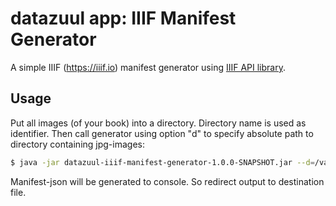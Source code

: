 # datazuul app: IIIF Manifest Generator

A simple IIIF (<https://iiif.io>) manifest generator using [IIIF API library](https://github.com/dbmdz/iiif-apis).

## Usage

Put all images (of your book) into a directory. Directory name is used as identifier.
Then call generator using option "d" to specify absolute path to directory containing jpg-images:

```sh
$ java -jar datazuul-iiif-manifest-generator-1.0.0-SNAPSHOT.jar --d=/var/www/repository/books/my_book_id/ > manifest.json
```

Manifest-json will be generated to console. So redirect output to destination file.
